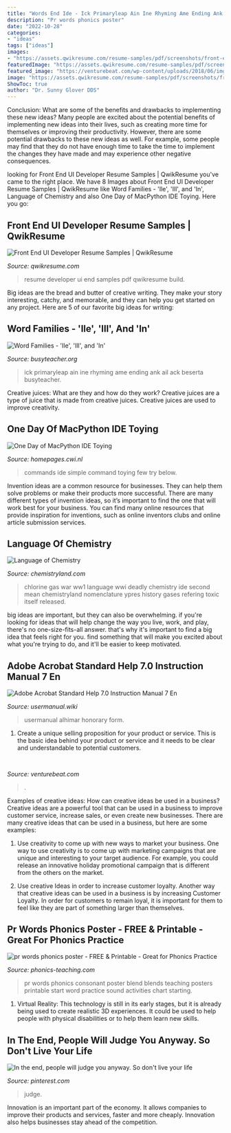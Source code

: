 ```yaml
---
title: "Words End Ide - Ick Primaryleap Ain Ine Rhyming Ame Ending Ank Ail Ack Beserta Busyteacher"
description: "Pr words phonics poster"
date: "2022-10-28"
categories:
- "ideas"
tags: ["ideas"]
images:
- "https://assets.qwikresume.com/resume-samples/pdf/screenshots/front-end-ui-developer-1529465526-pdf.jpg"
featuredImage: "https://assets.qwikresume.com/resume-samples/pdf/screenshots/front-end-ui-developer-1529465526-pdf.jpg"
featured_image: "https://venturebeat.com/wp-content/uploads/2018/06/img_20180601_110141.jpg?w=800"
image: "https://assets.qwikresume.com/resume-samples/pdf/screenshots/front-end-ui-developer-1529465526-pdf.jpg"
ShowToc: true
author: "Dr. Sunny Glover DDS"
---
```



Conclusion: What are some of the benefits and drawbacks to implementing these new ideas?
Many people are excited about the potential benefits of implementing new ideas into their lives, such as creating more time for themselves or improving their productivity. However, there are some potential drawbacks to these new ideas as well. For example, some people may find that they do not have enough time to take the time to implement the changes they have made and may experience other negative consequences.

	

		
looking for Front End UI Developer Resume Samples | QwikResume you've came to the right place. We have 8 Images about Front End UI Developer Resume Samples | QwikResume like Word Families - &#039;Ile&#039;, &#039;Ill&#039;, and &#039;In&#039;, Language of Chemistry and also One Day of MacPython IDE Toying. Here you go:
		
    
## Front End UI Developer Resume Samples | QwikResume

<img loading=lazy src="https://assets.qwikresume.com/resume-samples/pdf/screenshots/front-end-ui-developer-1529465526-pdf.jpg" onerror="this.onerror=null;this.src='https://tse3.mm.bing.net/th?id=OIP.XNFi_WgzJBzpBc90mb6kSAHaKe&amp;pid=15.1';" alt="Front End UI Developer Resume Samples | QwikResume">

_Source: qwikresume.com_

>resume developer ui end samples pdf qwikresume build. 

	

Big ideas are the bread and butter of creative writing. They make your story interesting, catchy, and memorable, and they can help you get started on any project. Here are 5 of our favorite big ideas for writing:

    
## Word Families - &#039;Ile&#039;, &#039;Ill&#039;, And &#039;In&#039;

<img loading=lazy src="https://busyteacher.org/uploads/posts/2013-10/1380635396_02-02-03-107-s.png" onerror="this.onerror=null;this.src='https://tse3.mm.bing.net/th?id=OIP.lzJAoHUpI7j-GihQbZakCAHaKe&amp;pid=15.1';" alt="Word Families - &#039;Ile&#039;, &#039;Ill&#039;, and &#039;In&#039;">

_Source: busyteacher.org_

>ick primaryleap ain ine rhyming ame ending ank ail ack beserta busyteacher. 

	

Creative juices: What are they and how do they work?
Creative juices are a type of juice that is made from creative juices. Creative juices are used to improve creativity.

    
## One Day Of MacPython IDE Toying

<img loading=lazy src="http://homepages.cwi.nl/~jack/macpython_help/ide/simple_commands.gif" onerror="this.onerror=null;this.src='https://tse1.mm.bing.net/th?id=OIP.8JP6f8E3r66fDSDcmbqrIAHaEl&amp;pid=15.1';" alt="One Day of MacPython IDE Toying">

_Source: homepages.cwi.nl_

>commands ide simple command toying few try below. 

	

Invention ideas are a common resource for businesses. They can help them solve problems or make their products more successful. There are many different types of invention ideas, so it’s important to find the one that will work best for your business. You can find many online resources that provide inspiration for inventions, such as online inventors clubs and online article submission services.

    
## Language Of Chemistry

<img loading=lazy src="http://www.chemistryland.com/CHM151S/02-Atoms/Nomenclature/LanguageOfChemistry/chlorine.jpg" onerror="this.onerror=null;this.src='https://tse3.mm.bing.net/th?id=OIP.IDDK-DAAT8v1lzs6maktigHaE-&amp;pid=15.1';" alt="Language of Chemistry">

_Source: chemistryland.com_

>chlorine gas war ww1 language wwi deadly chemistry ide second mean chemistryland nomenclature ypres history gases refering toxic itself released. 

	

big ideas are important, but they can also be overwhelming. if you're looking for ideas that will help change the way you live, work, and play, there's no one-size-fits-all answer. that's why it's important to find a big idea that feels right for you. find something that will make you excited about what you're trying to do, and it'll be easier to keep motivated.

    
## Adobe Acrobat Standard Help 7.0 Instruction Manual 7 En

<img loading=lazy src="https://usermanual.wiki/adobe/acrobat7standarden.1111513595-User-Guide-Page-1.png" onerror="this.onerror=null;this.src='https://tse3.mm.bing.net/th?id=OIP.fmkXnFcWx962l9DAyx57eQHaGt&amp;pid=15.1';" alt="Adobe Acrobat Standard Help 7.0 Instruction Manual 7 En">

_Source: usermanual.wiki_

>usermanual alhimar honorary form. 

	

1. Create a unique selling proposition for your product or service. This is the basic idea behind your product or service and it needs to be clear and understandable to potential customers. 

    
## 

<img loading=lazy src="https://venturebeat.com/wp-content/uploads/2018/06/img_20180601_110141.jpg?w=800" onerror="this.onerror=null;this.src='https://tse3.mm.bing.net/th?id=OIP.0csP9rh3WBRlHZI_jCSH9QHaFj&amp;pid=15.1';" alt="">

_Source: venturebeat.com_

>. 

	

Examples of creative ideas: How can creative ideas be used in a business?
Creative ideas are a powerful tool that can be used in a business to improve customer service, increase sales, or even create new businesses. There are many creative ideas that can be used in a business, but here are some examples:
1. Use creativity to come up with new ways to market your business. One way to use creativity is to come up with marketing campaigns that are unique and interesting to your target audience. For example, you could release an innovative holiday promotional campaign that is different from the others on the market.

2. Use creative Ideas in order to increase customer loyalty. Another way that creative ideas can be used in a business is by increasing Customer Loyalty. In order for customers to remain loyal, it is important for them to feel like they are part of something larger than themselves.

    
## Pr Words Phonics Poster - FREE &amp; Printable - Great For Phonics Practice

<img loading=lazy src="https://phonics-teaching.com/wp-content/uploads/2017/04/pr-words-consonant-blend.jpg" onerror="this.onerror=null;this.src='https://tse1.mm.bing.net/th?id=OIP.Ug-h82Hhr00wpQ5FwggWWQAAAA&amp;pid=15.1';" alt="pr words phonics poster - FREE &amp; Printable - Great for Phonics Practice">

_Source: phonics-teaching.com_

>pr words phonics consonant poster blend blends teaching posters printable start word practice sound activities chart starting. 

	

1. Virtual Reality: This technology is still in its early stages, but it is already being used to create realistic 3D experiences. It could be used to help people with physical disabilities or to help them learn new skills.

    
## In The End, People Will Judge You Anyway. So Don&#039;t Live Your Life

<img loading=lazy src="https://i.pinimg.com/originals/ce/a3/62/cea36236a4e73f704e7135759be24be8.jpg" onerror="this.onerror=null;this.src='https://tse4.mm.bing.net/th?id=OIP.NA-QXdc3Hssb7RvOq63nQAHaKH&amp;pid=15.1';" alt="In the end, people will judge you anyway. So don&#039;t live your life">

_Source: pinterest.com_

>judge. 

	

Innovation is an important part of the economy. It allows companies to improve their products and services, faster and more cheaply. Innovation also helps businesses stay ahead of the competition. 

